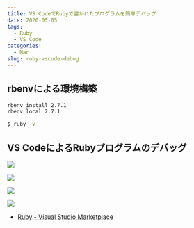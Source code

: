 ```yaml
---
title: VS CodeでRubyで書かれたプログラムを簡単デバッグ
date: 2020-05-05
tags:
  - Ruby
  - VS Code
categories:
  - Mac
slug: ruby-vscode-debug
---
```

## rbenvによる環境構築

```zsh
rbenv install 2.7.1
rbenv local 2.7.1
```

```zsh
$ ruby -v

```

## VS CodeによるRubyプログラムのデバッグ

![](/uploads/2020/05/screenshot-2020-05-05-22.04.21.png)

![](/uploads/2020/05/screenshot-2020-05-05-22.04.34.png)

![](/uploads/2020/05/screenshot-2020-05-05-22.04.41.png)

![](/uploads/2020/05/screenshot-2020-05-05-22.06.20.png)

* [Ruby - Visual Studio Marketplace](https://marketplace.visualstudio.com/items?itemName=rebornix.Ruby)